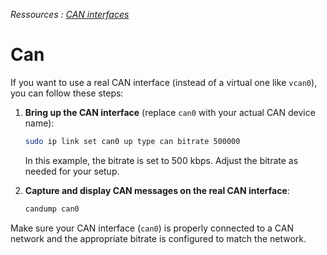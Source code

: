 *Ressources : [CAN interfaces](https://netmodule-linux.readthedocs.io/en/latest/howto/can.html)*
# Can
If you want to use a real CAN interface (instead of a virtual one like `vcan0`), you can follow these steps:

1. **Bring up the CAN interface** (replace `can0` with your actual CAN device name):
   ```bash
   sudo ip link set can0 up type can bitrate 500000
   ```

   In this example, the bitrate is set to 500 kbps. Adjust the bitrate as needed for your setup.

2. **Capture and display CAN messages on the real CAN interface**:
   ```bash
   candump can0
   ```

Make sure your CAN interface (`can0`) is properly connected to a CAN network and the appropriate bitrate is configured to match the network.

